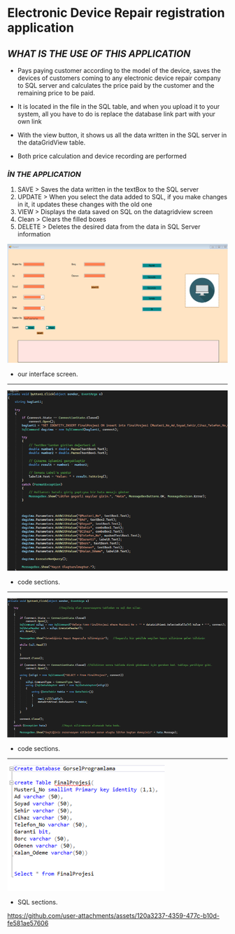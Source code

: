 # **Electronic Device Repair registration application**


## *WHAT IS THE USE OF THIS APPLICATION*

* Pays paying customer according to the model of the device, saves the devices of customers coming to any electronic device repair company to SQL server and calculates the price paid by the customer and the remaining price to be paid.

* It is located in the file in the SQL table, and when you upload it to your system, all you have to do is replace the database link part with your own link

* With the view button, it shows us all the data written in the SQL server in the dataGridView table.

* Both price calculation and device recording are performed

### *İN THE APPLICATION*

1. SAVE > Saves the data written in the textBox to the SQL server
2. UPDATE > When you select the data added to SQL, if you make changes in it, it updates these changes with the old one
3. VIEW > Displays the data saved on SQL on the datagridview screen
4. Clean > Clears the filled boxes
5. DELETE > Deletes the desired data from the data in SQL Server information


![photo1](https://github.com/Ziyavnl/Device-Repairman-Registration-Application/blob/main/photo/Screenshot_1.png)

* our interface screen.

__________________________________________________________________________________________________________________

![photo2](https://github.com/Ziyavnl/Device-Repairman-Registration-Application/blob/main/photo/Screenshot_2.png)

* code sections.

___________________________________________________________________________________________________________________

![photo3](https://github.com/Ziyavnl/Device-Repairman-Registration-Application/blob/main/photo/Screenshot_3.png)

* code sections.

___________________________________________________________________________________________________________________
![photo4](https://github.com/Ziyavnl/Device-Repairman-Registration-Application/blob/main/photo/Screenshot_4.png)

* SQL sections.

  


https://github.com/user-attachments/assets/120a3237-4359-477c-b10d-fe581ae57606


